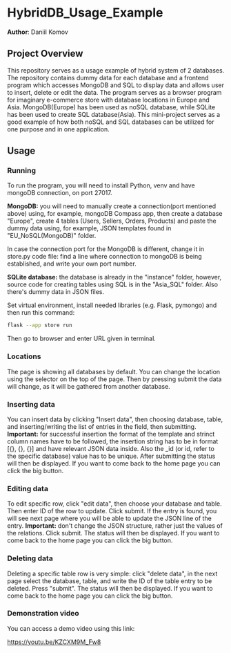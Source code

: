 # HybridDB_Usage_Example


**Author**: Daniil Komov

## Project Overview
This repository serves as a usage example of hybrid system of 2 databases. The repository contains dummy data for each database and a frontend program which accesses MongoDB and SQL to display data and allows user to insert, delete or edit the data. The program serves as a browser program for imaginary e-commerce store with database locations in Europe and Asia. MongoDB(Europe) has been used as noSQL database, while SQLite has been used to create SQL database(Asia). This mini-project serves as a good example of how both noSQL and SQL databases can be utilized for one purpose and in one application.

## Usage
### Running

To run the program, you will need to install Python, venv and have mongoDB connection, on port 27017. 

**MongoDB:** you will need to manually create a connection(port mentioned above) using, for example, mongoDB Compass app, then create a database "Europe", create 4 tables (Users, Sellers, Orders, Products) and paste the dummy data using, for example, JSON templates found in "EU_NoSQL(MongoDB)" folder.

In case the connection port for the MongoDB is different, change it in store.py code file: find a line where connection to mongoDB is being established, and write your own port number.

**SQLite database:** the database is already in the "instance" folder, however, source code for creating tables using SQL is in the "Asia_SQL" folder. Also there's dummy data in JSON files.

Set virtual environment, install needed libraries (e.g. Flask, pymongo) and then run this command:

```bash
flask --app store run
```
Then go to browser and enter URL given in terminal. 

### Locations

The page is showing all databases by default. You can change the location using the selector on the top of the page. Then by pressing submit the data will change, as it will be gathered from another database.

### Inserting data

You can insert data by clicking "Insert data", then choosing database, table, and inserting/writing the list of entries in the field, then submitting. **Important:** for successful insertion the format of the template and strinct column names have to be followed, the insertion string has to be in format [{}, {}, {}] and have relevant JSON data inside. Also the _id (or id, refer to the specific database) value has to be unique. After submitting the status will then be displayed. If you want to come back to the home page you can click the big button.

### Editing data

To edit specific row, click "edit data", then choose your database and table. Then enter ID of the row to update. Click submit. If the entry is found, you will see next page where you will be able to update the JSON line of the entry. **Important:** don't change the JSON structure, rather just the values of the relations. Click submit. The status will then be displayed. If you want to come back to the home page you can click the big button.

### Deleting data

Deleting a specific table row is very simple: click "delete data", in the next page select the database, table, and write the ID of the table entry to be deleted. Press "submit". The status will then be displayed. If you want to come back to the home page you can click the big button.

### Demonstration video

You can access a demo video using this link:

https://youtu.be/KZCXM9M_Fw8


